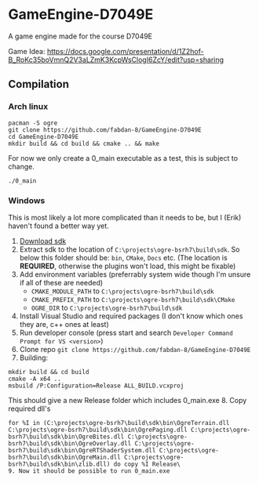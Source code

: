 # GameEngine-D7049E

A game engine made for the course D7049E

Game Idea: https://docs.google.com/presentation/d/1Z2hof-B_RoKc35boVmnQ2V3aLZmK3KcpWsClogI6ZcY/edit?usp=sharing

## Compilation
### Arch linux
```
pacman -S ogre
git clone https://github.com/fabdan-8/GameEngine-D7049E
cd GameEngine-D7049E
mkdir build && cd build && cmake .. && make
```
For now we only create a 0_main executable as a test, this is subject to change.
```
./0_main
```

### Windows
This is most likely a lot more complicated than it needs to be, but I (Erik) haven't found a better way yet.
1. [Download sdk](https://dl.cloudsmith.io/public/ogrecave/ogre/raw/versions/v13.6.4/ogre-sdk-v13.6.4-msvc141-x64.zip)
2. Extract sdk to the location of `C:\projects\ogre-bsrh7\build\sdk`. So below this folder should be: `bin`, `CMake`, `Docs` etc. (The location is **REQUIRED**, otherwise the plugins won't load, this might be fixable)
3. Add environment variables (preferrably system wide though I'm unsure if all of these are needed) 
   - `CMAKE_MODULE_PATH` to `C:\projects\ogre-bsrh7\build\sdk`
   - `CMAKE_PREFIX_PATH` to `C:\projects\ogre-bsrh7\build\sdk\CMake`
   - `OGRE_DIR` to `C:\projects\ogre-bsrh7\build\sdk`
4. Install Visual Studio and required packages (I don't know which ones they are, c++ ones at least)
5. Run developer console (press start and search `Developer Command Prompt for VS <version>`)
6. Clone repo `git clone https://github.com/fabdan-8/GameEngine-D7049E`
7. Building:
  ```
  mkdir build && cd build
  cmake -A x64 ..
  msbuild /P:Configuration=Release ALL_BUILD.vcxproj
  ```
  This should give a new Release folder which includes 0_main.exe
8. Copy required dll's
  ```
  for %I in (C:\projects\ogre-bsrh7\build\sdk\bin\OgreTerrain.dll C:\projects\ogre-bsrh7\build\sdk\bin\OgrePaging.dll C:\projects\ogre-bsrh7\build\sdk\bin\OgreBites.dll C:\projects\ogre-bsrh7\build\sdk\bin\OgreOverlay.dll C:\projects\ogre-bsrh7\build\sdk\bin\OgreRTShaderSystem.dll C:\projects\ogre-bsrh7\build\sdk\bin\OgreMain.dll C:\projects\ogre-bsrh7\build\sdk\bin\zlib.dll) do copy %I Release\
9. Now it should be possible to run 0_main.exe
